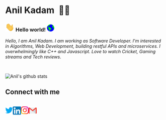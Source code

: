# Anil Kadam&nbsp; :man_technologist:

### <img src="https://github.com/anilmkadam/anilmkadam/blob/master/assets/Hi.gif" width="29px"> Hello world!&nbsp;<img src="https://github.com/anilmkadam/anilmkadam/blob/master/assets/Earth.gif" width="24px">

<p>
  <em>
   Hello, I am
Anil Kadam.
I am working as Software Developer.
I'm interested in Algorithms, Web Development, building restful APIs and microservices. I overwhelmingly like C++ and Javascript. Love to watch Cricket, Gaming streams and Tech reviews.
</em>

</p>

<br>

![Anil's github stats](https://github-readme-stats.vercel.app/api?username=anilmkadam&show_icons=true&hide_border=true)

## Connect with me

<br>

  <a href="https://www.linkedin.com/in/anil-kadam-9a643614a/">
    <img align="left" alt="Anil Kadam | Linkedin" width="24px" src="https://github.com/anilmkadam/anilmkadam/blob/master/assets/Twitter.svg" />
  </a> &nbsp;&nbsp;
  <a href="https://twitter.com/anilkadam210">
    <img align="left" alt="Anil Kadam  | Twitter" width="26px" src="https://github.com/anilmkadam/anilmkadam/blob/master/assets/Linkedin.svg" />
  </a> &nbsp;&nbsp;
  <a href="https://www.instagram.com/anilkadam18/">
    <img align="left" alt="Anil Kadam  | Instagram" width="24px" src="https://github.com/anilmkadam/anilmkadam/blob/master/assets/Instagram.svg" />
  </a> &nbsp;&nbsp;
  <a href="mailto:anilkadam210@gmail.com">
    <img align="left" alt="Anil Kadam | Gmail" width="26px" src="https://github.com/anilmkadam/anilmkadam/blob/master/assets/Gmail.svg" />
  </a>
 
<br>
<br>

